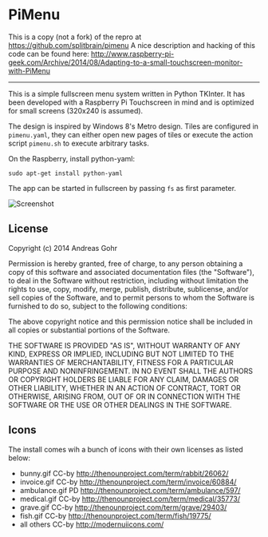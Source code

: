 PiMenu
======

This is a copy (not a fork) of the repro at https://github.com/splitbrain/pimenu
A nice description and hacking of this code can be found here:
http://www.raspberry-pi-geek.com/Archive/2014/08/Adapting-to-a-small-touchscreen-monitor-with-PiMenu

---

This is a simple fullscreen menu system written in Python TKInter. It has been
developed with a Raspberry Pi Touchscreen in mind and is optimized for small
screens (320x240 is assumed).

The design is inspired by Windows 8's Metro design. Tiles are configured in
```pimenu.yaml```, they can either open new pages of tiles or execute the action
script ```pimenu.sh``` to execute arbitrary tasks.

On the Raspberry, install python-yaml:

    sudo apt-get install python-yaml

The app can be started in fullscreen by passing ```fs``` as first parameter.

![Screenshot](screenshot.png)

License
-------

Copyright (c) 2014 Andreas Gohr

Permission is hereby granted, free of charge, to any person obtaining a copy
of this software and associated documentation files (the "Software"), to deal
in the Software without restriction, including without limitation the rights
to use, copy, modify, merge, publish, distribute, sublicense, and/or sell
copies of the Software, and to permit persons to whom the Software is
furnished to do so, subject to the following conditions:

The above copyright notice and this permission notice shall be included in
all copies or substantial portions of the Software.

THE SOFTWARE IS PROVIDED "AS IS", WITHOUT WARRANTY OF ANY KIND, EXPRESS OR
IMPLIED, INCLUDING BUT NOT LIMITED TO THE WARRANTIES OF MERCHANTABILITY,
FITNESS FOR A PARTICULAR PURPOSE AND NONINFRINGEMENT. IN NO EVENT SHALL THE
AUTHORS OR COPYRIGHT HOLDERS BE LIABLE FOR ANY CLAIM, DAMAGES OR OTHER
LIABILITY, WHETHER IN AN ACTION OF CONTRACT, TORT OR OTHERWISE, ARISING FROM,
OUT OF OR IN CONNECTION WITH THE SOFTWARE OR THE USE OR OTHER DEALINGS IN
THE SOFTWARE.

Icons
-----

The install comes wih a bunch of icons with their own licenses as listed below:

* bunny.gif     CC-by   http://thenounproject.com/term/rabbit/26062/
* invoice.gif   CC-by   http://thenounproject.com/term/invoice/60884/
* ambulance.gif PD      http://thenounproject.com/term/ambulance/597/
* medical.gif   CC-by   http://thenounproject.com/term/medical/35773/
* grave.gif     CC-by   http://thenounproject.com/term/grave/29403/
* fish.gif      CC-by   http://thenounproject.com/term/fish/19775/
* all others    CC-by   http://modernuiicons.com/
